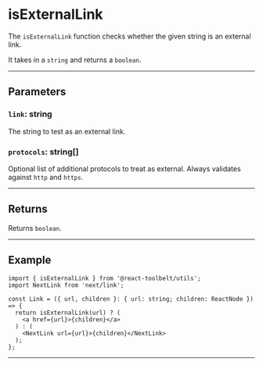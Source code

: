 # isExternalLink

The `isExternalLink` function checks whether the given string is an external
link.

It takes in a `string` and returns a `boolean`.

---

## Parameters

### `link`: string

The string to test as an external link.

### `protocols`: string[]

Optional list of additional protocols to treat as external. Always validates
against `http` and `https`.

---

## Returns

Returns `boolean`.

---

## Example

```tsx
import { isExternalLink } from '@react-toolbelt/utils';
import NextLink from 'next/link';

const Link = ({ url, children }: { url: string; children: ReactNode }) => {
  return isExternalLink(url) ? (
    <a href={url}>{children}</a>
  ) : (
    <NextLink url={url}>{children}</NextLink>
  );
};
```

---
